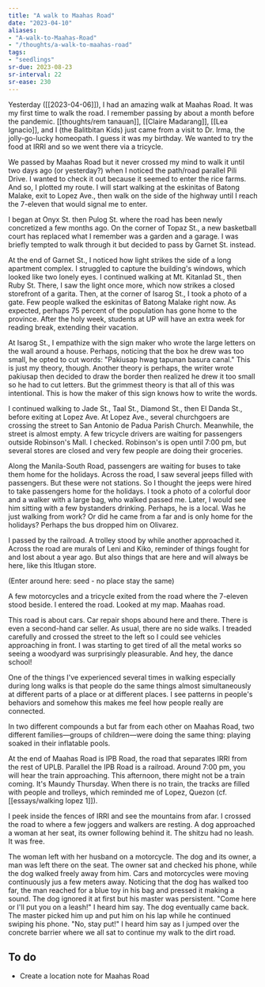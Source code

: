 ```yaml
---
title: "A walk to Maahas Road"
date: "2023-04-10"
aliases:
- "A-walk-to-Maahas-Road"
- "/thoughts/a-walk-to-maahas-road"
tags:
- "seedlings"
sr-due: 2023-08-23
sr-interval: 22
sr-ease: 230
---
```


Yesterday ([[2023-04-06]]), I had an amazing walk at Maahas Road. It was my first time to walk the road. I remember passing by about a month before the pandemic. [[thoughts/rem tanauan]], [[Claire Madarang]], [[Lea Ignacio]], and I (the Balitbitan Kids) just came from a visit to Dr. Irma, the jolly-go-lucky homeopath. I guess it was my birthday. We wanted to try the food at IRRI and so we went there via a tricycle.

We passed by Maahas Road but it never crossed my mind to walk it until two days ago (or yesterday?) when I noticed the path/road parallel Pili Drive. I wanted to check it out because it seemed to enter the rice farms. And so, I plotted my route. I will start walking at the eskinitas of Batong Malake, exit to Lopez Ave., then walk on the side of the highway until I reach the 7-eleven that would signal me to enter.

I began at Onyx St. then Pulog St. where the road has been newly concretized a few months ago. On the corner of Topaz St., a new basketball court has replaced what I remember was a garden and a garage. I was briefly tempted to walk through it but decided to pass by Garnet St. instead.

At the end of Garnet St., I noticed how light strikes the side of a long apartment complex. I struggled to capture the building's windows, which looked like two lonely eyes. I continued walking at Mt. Kitanlad St., then Ruby St. There, I saw the light once more, which now strikes a closed storefront of a garita. Then, at the corner of Isarog St., I took a photo of a gate. Few people walked the eskinitas of Batong Malake right now. As expected, perhaps 75 percent of the population has gone home to the province. After the holy week, students at UP will have an extra week for reading break, extending their vacation.

At Isarog St., I empathize with the sign maker who wrote the large letters on the wall around a house. Perhaps, noticing that the box he drew was too small, he opted to cut words: "Pakiusap hwag tapunan basura canal." This is just my theory, though. Another theory is perhaps, the writer wrote pakiusap then decided to draw the border then realized he drew it too small so he had to cut letters. But the grimmest theory is that all of this was intentional. This is how the maker of this sign knows how to write the words.

I continued walking to Jade St., Taal St., Diamond St., then El Danda St., before exiting at Lopez Ave. At Lopez Ave., several churchgoers are crossing the street to San Antonio de Padua Parish Church. Meanwhile, the street is almost empty. A few tricycle drivers are waiting for passengers outside Robinson's Mall. I checked. Robinson's is open until 7:00 pm, but several stores are closed and very few people are doing their groceries.

Along the Manila-South Road, passengers are waiting for buses to take them home for the holidays. Across the road, I saw several jeeps filled with passengers. But these were not stations. So I thought the jeeps were hired to take passengers home for the holidays. I took a photo of a colorful door and a walker with a large bag, who walked passed me. Later, I would see him sitting with a few bystanders drinking. Perhaps, he is a local. Was he just walking from work? Or did he came from a far and is only home for the holidays? Perhaps the bus dropped him on Olivarez.

I passed by the railroad. A trolley stood by while another approached it. Across the road are murals of Leni and Kiko, reminder of things fought for and lost about a year ago. But also things that are here and will always be here, like this Itlugan store.

(Enter around here: seed - no place stay the same)

A few motorcycles and a tricycle exited from the road where the 7-eleven stood beside. I entered the road. Looked at my map. Maahas road.

This road is about cars. Car repair shops abound here and there. There is even a second-hand car seller. As usual, there are no side walks. I treaded carefully and crossed the street to the left so I could see vehicles approaching in front. I was starting to get tired of all the metal works so seeing a woodyard was surprisingly pleasurable. And hey, the dance school!

One of the things I've experienced several times in walking especially during long walks is that people do the same things almost simultaneously at different parts of a place or at different places. I see patterns in people's behaviors and somehow this makes me feel how people really are connected.

In two different compounds a but far from each other on Maahas Road, two different families—groups of children—were doing the same thing: playing soaked in their inflatable pools.

At the end of Maahas Road is IPB Road, the road that separates IRRI from the rest of UPLB. Parallel the IPB Road is a railroad. Around 7:00 pm, you will hear the train approaching. This afternoon, there might not be a train coming. It's Maundy Thursday. When there is no train, the tracks are filled with people and trolleys, which reminded me of Lopez, Quezon (cf. [[essays/walking lopez 1]]).

I peek inside the fences of IRRI and see the mountains from afar. I crossed the road to where a few joggers and walkers are resting. A dog approached a woman at her seat, its owner following behind it. The shitzu had no leash. It was free.

The woman left with her husband on a motorcycle. The dog and its owner, a man was left there on the seat. The owner sat and checked his phone, while the dog walked freely away from him. Cars and motorcycles were moving continuously jus a few meters away. Noticing that the dog has walked too far, the man reached for a blue toy in his bag and pressed it making a sound. The dog ignored it at first but his master was persistent. "Come here or I'll put you on a leash!" I heard him say. The dog eventually came back. The master picked him up and put him on his lap while he continued swiping his phone. "No, stay put!" I heard him say as I jumped over the concrete barrier where we all sat to continue my walk to the dirt road.

## To do
- Create a location note for Maahas Road